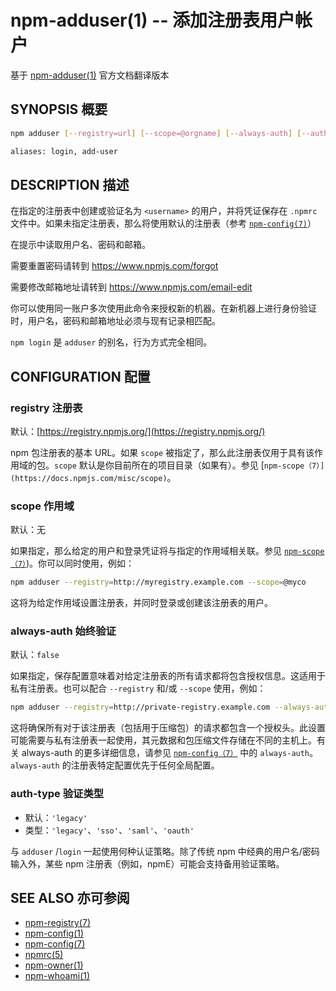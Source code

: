 npm-adduser(1) -- 添加注册表用户帐户
=============================================
基于 [npm-adduser(1)](https://github.com/npm/npm/blob/latest/doc/cli/npm-adduser.md) 官方文档翻译版本


## SYNOPSIS 概要
```bash
npm adduser [--registry=url] [--scope=@orgname] [--always-auth] [--auth-type=legacy]

aliases: login, add-user
```


## DESCRIPTION 描述
在指定的注册表中创建或验证名为 `<username>` 的用户，并将凭证保存在 `.npmrc` 文件中。如果未指定注册表，那么将使用默认的注册表（参考 [`npm-config(7)`](https://docs.npmjs.com/misc/config)）

在提示中读取用户名、密码和邮箱。

需要重置密码请转到 <https://www.npmjs.com/forgot>

需要修改邮箱地址请转到 <https://www.npmjs.com/email-edit>

你可以使用同一账户多次使用此命令来授权新的机器。在新机器上进行身份验证时，用户名，密码和邮箱地址必须与现有记录相匹配。

`npm login` 是 `adduser` 的别名，行为方式完全相同。


## CONFIGURATION 配置
### registry 注册表
默认：[https://registry.npmjs.org/](https://registry.npmjs.org/)

npm 包注册表的基本 URL。如果 `scope` 被指定了，那么此注册表仅用于具有该作用域的包。`scope` 默认是你目前所在的项目目录（如果有）。参见 [`npm-scope（7）](https://docs.npmjs.com/misc/scope)`。

### scope 作用域
默认：无

如果指定，那么给定的用户和登录凭证将与指定的作用域相关联。参见 [`npm-scope（7）`](https://docs.npmjs.com/misc/scope))。你可以同时使用，例如：

```bash
npm adduser --registry=http://myregistry.example.com --scope=@myco
```
这将为给定作用域设置注册表，并同时登录或创建该注册表的用户。

### always-auth 始终验证
默认：`false`

如果指定，保存配置意味着对给定注册表的所有请求都将包含授权信息。这适用于私有注册表。也可以配合 `--registry` 和/或 `--scope` 使用，例如：

```bash
npm adduser --registry=http://private-registry.example.com --always-auth
```
这将确保所有对于该注册表（包括用于压缩包）的请求都包含一个授权头。此设置可能需要与私有注册表一起使用，其元数据和包压缩文件存储在不同的主机上。有关 always-auth 的更多详细信息，请参见 [`npm-config（7）`](https://docs.npmjs.com/misc/config) 中的 `always-auth`。 `always-auth` 的注册表特定配置优先于任何全局配置。

### auth-type 验证类型
* 默认：`'legacy'`
* 类型：`'legacy'`、`'sso'`、`'saml'`、`'oauth'`

与 `adduser` /`login` 一起使用何种认证策略。除了传统 npm 中经典的用户名/密码输入外，某些 npm 注册表（例如，npmE）可能会支持备用验证策略。


## SEE ALSO 亦可参阅
* [npm-registry(7)](https://docs.npmjs.com/misc/registry)
* [npm-config(1)](https://docs.npmjs.com/cli/config)
* [npm-config(7)](https://docs.npmjs.com/misc/config)
* [npmrc(5)](https://docs.npmjs.com/files/npmrc)
* [npm-owner(1)](https://docs.npmjs.com/cli/owner)
* [npm-whoami(1)](https://docs.npmjs.com/cli/whoami)
